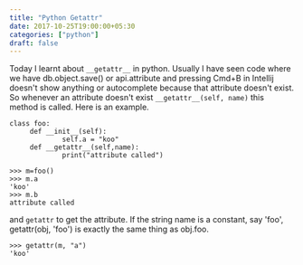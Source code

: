 ```yaml
---
title: "Python Getattr"
date: 2017-10-25T19:00:00+05:30
categories: ["python"]
draft: false
---
```


Today I learnt about `__getattr__` in python. Usually I have seen code where we have
db.object.save() or api.attribute and pressing Cmd+B in Intellij doesn't show anything or autocomplete because that
attribute doesn't exist. So whenever an attribute doesn't exist `__getattr__(self, name)` this method is called.
Here is an example.

```
class foo:
     def __init__(self):
             self.a = "koo"
     def __getattr__(self,name):
             print("attribute called")

>>> m=foo()
>>> m.a
'koo'
>>> m.b
attribute called
```
and `getattr` to get the attribute. If the string name is a constant, say 'foo', getattr(obj, 'foo') is exactly the same thing as obj.foo.
```
>>> getattr(m, "a")
'koo'
```
